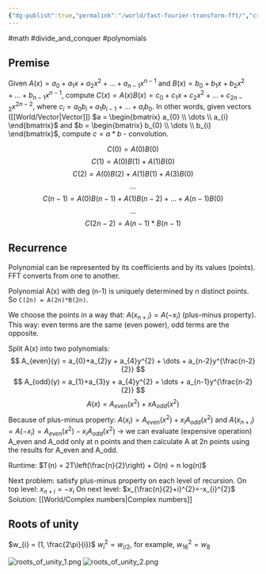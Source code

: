 ```yaml
---
{"dg-publish":true,"permalink":"/world/fast-fourier-transform-fft/","created":"","updated":""}
---
```


#math #divide_and_conquer #polynomials 
## Premise
Given $A(x) = a_{0} + a_{1}x + a_{2}x^{2} + \dots + a_{n-1}x^{n-1}$ and $B(x) = b_{0} + b_{1}x + b_{2}x^{2} + \dots + b_{n-1}x^{n-1}$, compute $C(x) = A(x)B(x) = c_{0} + c_{1}x + c_{2}x^{2} + \dots + c_{2n-2}x^{2n-2}$, where $c_{i} = a_{0}b_{i} + a_{1}b_{i-1} + \dots + a_{i}b_{0}$.
In other words, given vectors ([[World/Vector\|Vector]]) $a = \begin{bmatrix} a_{0} \\ \dots \\ a_{i} \end{bmatrix}$ and $b = \begin{bmatrix} b_{0} \\ \dots \\ b_{i} \end{bmatrix}$, compute $c=a*b$ - convolution.

$$
C(0) = A(0)B(0)
$$
$$
C(1) = A(0)B(1) + A(1)B(0)
$$
$$
C(2) = A(0)B(2) + A(1)B(1) + A(3)B(0)
$$
$$
\dots
$$
$$C(n-1) = A(0)B(n-1) + A(1)B(n-2) + \dots + A(n-1)B(0)$$
$$
\dots
$$
$$
C(2n-2) = A(n-1)*B(n-1)
$$
## Recurrence
Polynomial can be represented by its coefficients and by its values (points). FFT converts from one to another.

Polynomial A(x) with deg (n-1) is uniquely determined by n distinct points. So `C(2n) = A(2n)*B(2n)`. 

We choose the points in a way that: $A(x_{n+i}) = A(-x_{i})$ (plus-minus property). This way: even terms are the same (even power), odd terms are the opposite.

Split A(x) into two polynomials:
$$
A_{even}(y) = a_{0}+a_{2}y + a_{4}y^{2} + \dots + a_{n-2}y^{\frac{n-2}{2}}
$$
$$
A_{odd}(y) = a_{1}+a_{3}y + a_{4}y^{2} + \dots + a_{n-1}y^{\frac{n-2}{2}}
$$
$$A(x) = A_{even}(x^{2}) + x A_{odd}(x^{2})$$
Because of plus-minus property: $A(x_{i}) = A_{even}(x^{2}) + x_{i} A_{odd}(x^{2})$ and $A(x_{n+i}) = A(-x_{i}) = A_{even}(x^{2}) - x_{i} A_{odd}(x^{2})$
-> we can evaluate (expensive operation) A_even and A_odd only at n points and then calculate A at 2n points using the results for A_even and A_odd.

Runtime: $T(n) = 2T\left(\frac{n}{2}\right) + O(n) = n log(n)$

Next problem: satisfy plus-minus property on each level of recursion. 
On top level: $x_{n+i} = -x_{i}$
On next level: $x_{\frac{n}{2}+i}^{2}=-x_{i}^{2}$
Solution: [[World/Complex numbers\|Complex numbers]]

## Roots of unity
$w_{i} = (1, \frac{2\pi}{i})$
$w_{i}^{2} = w_{i/2}$, for example, $w_{16}^{2}=w_{8}$

![roots_of_unity_1.png](/img/user/Files/roots_of_unity_1.png)
![roots_of_unity_2.png](/img/user/Files/roots_of_unity_2.png)

